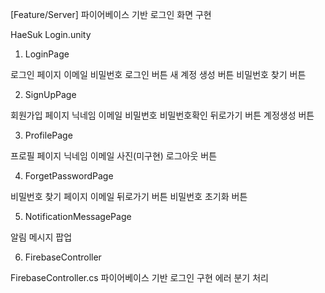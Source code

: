 [Feature/Server] 파이어베이스 기반 로그인 화면 구현

HaeSuk Login.unity

1. LoginPage

로그인 페이지
   이메일
   비밀번호
   로그인 버튼
   새 계정 생성 버튼
   비밀번호 찾기 버튼

2. SignUpPage

회원가입 페이지
   닉네임
   이메일
   비밀번호
   비밀번호확인
   뒤로가기 버튼
   계정생성 버튼

3. ProfilePage

프로필 페이지
   닉네임
   이메일
   사진(미구현)
   로그아웃 버튼

4. ForgetPasswordPage
   
비밀번호 찾기 페이지
   이메일
   뒤로가기 버튼
   비밀번호 초기화 버튼

5. NotificationMessagePage

알림 메시지 팝업

6. FirebaseController

FirebaseController.cs
파이어베이스 기반 로그인 구현
에러 분기 처리
